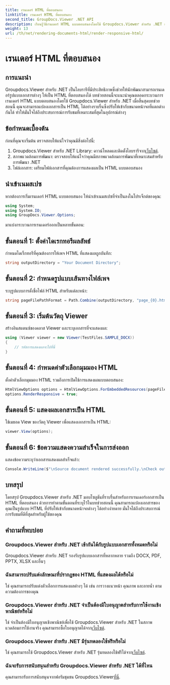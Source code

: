 ```yaml
---
title: เรนเดอร์ HTML ที่ตอบสนอง
linktitle: เรนเดอร์ HTML ที่ตอบสนอง
second_title: GroupDocs.Viewer .NET API
description: เรียนรู้วิธีเรนเดอร์ HTML แบบตอบสนองโดยใช้ Groupdocs.Viewer สำหรับ .NET เพื่อให้มั่นใจถึงประสบการณ์การรับชมที่เหมาะสมที่สุดในอุปกรณ์ต่างๆ
weight: 13
url: /th/net/rendering-documents-html/render-responsive-html/
---
```


# เรนเดอร์ HTML ที่ตอบสนอง

## การแนะนำ
Groupdocs.Viewer สำหรับ .NET เป็นไลบรารีที่มีประสิทธิภาพซึ่งช่วยให้นักพัฒนาสามารถเรนเดอร์รูปแบบเอกสารต่างๆ ให้เป็น HTML ที่ตอบสนองได้ บทช่วยสอนนี้จะแนะนำคุณตลอดกระบวนการเรนเดอร์ HTML แบบตอบสนองโดยใช้ Groupdocs.Viewer สำหรับ .NET เมื่อสิ้นสุดบทช่วยสอนนี้ คุณจะสามารถแปลงเอกสารเป็น HTML ได้อย่างราบรื่นซึ่งปรับให้เข้ากับขนาดหน้าจอที่แตกต่างกันได้ ทำให้มั่นใจได้ถึงประสบการณ์การรับชมที่เหมาะสมที่สุดในอุปกรณ์ต่างๆ
## ข้อกำหนดเบื้องต้น
ก่อนที่คุณจะเริ่มต้น ตรวจสอบให้แน่ใจว่าคุณมีสิ่งต่อไปนี้:
1.  Groupdocs.Viewer สำหรับ .NET Library: ดาวน์โหลดและติดตั้งไลบรารีจาก[เว็บไซต์](https://releases.groupdocs.com/viewer/net/).
2. สภาพแวดล้อมการพัฒนา: ตรวจสอบให้แน่ใจว่าคุณมีสภาพแวดล้อมการพัฒนาที่เหมาะสมสำหรับการพัฒนา .NET
3. ไฟล์เอกสาร: เตรียมไฟล์เอกสารที่คุณต้องการแสดงผลเป็น HTML แบบตอบสนอง

## นำเข้าเนมสเปซ
หากต้องการเริ่มเรนเดอร์ HTML แบบตอบสนอง ให้นำเข้าเนมสเปซที่จำเป็นลงในโปรเจ็กต์ของคุณ:
```csharp
using System;
using System.IO;
using GroupDocs.Viewer.Options;
```

มาแบ่งกระบวนการเรนเดอร์ออกเป็นหลายขั้นตอน:
## ขั้นตอนที่ 1: ตั้งค่าไดเรกทอรีผลลัพธ์
กำหนดไดเร็กทอรีที่คุณต้องการให้เพจ HTML ที่แสดงผลถูกบันทึก:
```csharp
string outputDirectory = "Your Document Directory";
```
## ขั้นตอนที่ 2: กำหนดรูปแบบเส้นทางไฟล์เพจ
ระบุรูปแบบการตั้งชื่อไฟล์ HTML สำหรับแต่ละหน้า:
```csharp
string pageFilePathFormat = Path.Combine(outputDirectory, "page_{0}.html");
```
## ขั้นตอนที่ 3: เริ่มต้นวัตถุ Viewer
สร้างอินสแตนซ์ของคลาส Viewer และระบุเอกสารที่จะแสดงผล:
```csharp
using (Viewer viewer = new Viewer(TestFiles.SAMPLE_DOCX))
{
    // รหัสการแสดงผลจะไปที่นี่
}
```
## ขั้นตอนที่ 4: กำหนดค่าตัวเลือกมุมมอง HTML
ตั้งค่าตัวเลือกมุมมอง HTML รวมถึงการเปิดใช้การแสดงผลแบบตอบสนอง:
```csharp
HtmlViewOptions options = HtmlViewOptions.ForEmbeddedResources(pageFilePathFormat);
options.RenderResponsive = true;
```
## ขั้นตอนที่ 5: แสดงผลเอกสารเป็น HTML
ใช้เมธอด View ของวัตถุ Viewer เพื่อแสดงเอกสารเป็น HTML:
```csharp
viewer.View(options);
```
## ขั้นตอนที่ 6: ข้อความแสดงความสำเร็จในการส่งออก
แสดงข้อความระบุว่าเอกสารแสดงผลสำเร็จแล้ว:
```csharp
Console.WriteLine($"\nSource document rendered successfully.\nCheck output in {outputDirectory}.");
```

## บทสรุป
โดยสรุป Groupdocs.Viewer สำหรับ .NET มอบโซลูชันที่ราบรื่นสำหรับการเรนเดอร์เอกสารเป็น HTML ที่ตอบสนอง ด้วยการทำตามขั้นตอนที่ระบุไว้ในบทช่วยสอนนี้ คุณสามารถแปลงเอกสารของคุณเป็นรูปแบบ HTML ที่ปรับให้เข้ากับขนาดหน้าจอต่างๆ ได้อย่างง่ายดาย มั่นใจได้ถึงประสบการณ์การรับชมที่ดีที่สุดสำหรับผู้ใช้ของคุณ
## คำถามที่พบบ่อย
### Groupdocs.Viewer สำหรับ .NET เข้ากันได้กับรูปแบบเอกสารทั้งหมดหรือไม่
Groupdocs.Viewer สำหรับ .NET รองรับรูปแบบเอกสารที่หลากหลาย รวมถึง DOCX, PDF, PPTX, XLSX และอื่นๆ
### ฉันสามารถปรับแต่งลักษณะที่ปรากฏของ HTML ที่แสดงผลได้หรือไม่
ใช่ คุณสามารถปรับแต่งตัวเลือกการแสดงผลต่างๆ ได้ เช่น การวางแนวหน้า คุณภาพ และลายน้ำ ตามความต้องการของคุณ
### Groupdocs.Viewer สำหรับ .NET จำเป็นต้องมีใบอนุญาตสำหรับการใช้งานเชิงพาณิชย์หรือไม่
 ใช่ จำเป็นต้องมีใบอนุญาตเชิงพาณิชย์เพื่อใช้ Groupdocs.Viewer สำหรับ .NET ในสภาพแวดล้อมการใช้งานจริง คุณสามารถซื้อใบอนุญาตได้จาก[เว็บไซต์](https://purchase.groupdocs.com/buy).
### Groupdocs.Viewer สำหรับ .NET มีรุ่นทดลองใช้ฟรีหรือไม่
 ใช่ คุณสามารถใช้ Groupdocs.Viewer สำหรับ .NET รุ่นทดลองใช้ฟรีได้จาก[เว็บไซต์](https://releases.groupdocs.com/).
### ฉันจะรับการสนับสนุนสำหรับ Groupdocs.Viewer สำหรับ .NET ได้ที่ไหน
คุณสามารถรับการสนับสนุนจากฟอรัมชุมชน Groupdocs.Viewer[ที่นี่](https://forum.groupdocs.com/c/viewer/9).